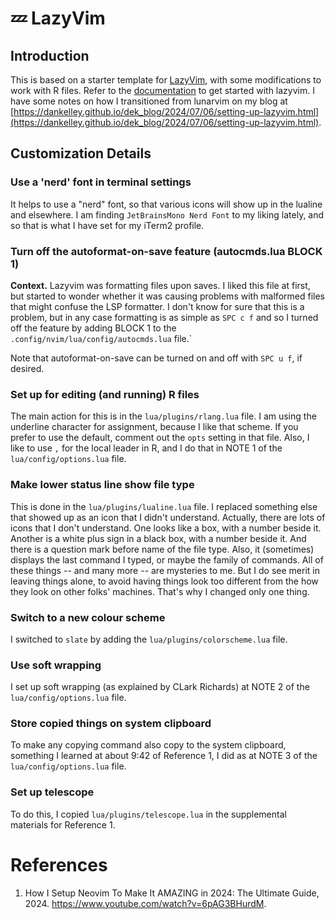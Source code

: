 # 💤 LazyVim

## Introduction

This is based on a starter template for [LazyVim](https://github.com/LazyVim/LazyVim), with some modifications to work with R files. Refer to the [documentation](https://lazyvim.github.io/installation) to get started with lazyvim.  I have some notes on how I transitioned from lunarvim on my blog at [https://dankelley.github.io/dek_blog/2024/07/06/setting-up-lazyvim.html](https://dankelley.github.io/dek_blog/2024/07/06/setting-up-lazyvim.html).

## Customization Details

### Use a 'nerd' font in terminal settings

It helps to use a "nerd" font, so that various icons will show up in the lualine and elsewhere.  I am finding `JetBrainsMono Nerd Font` to my liking lately, and so that is what I have set for my iTerm2 profile.

### Turn off the autoformat-on-save feature (autocmds.lua BLOCK 1)

**Context.** Lazyvim was formatting files upon saves.  I liked this file at first, but started to wonder whether it was causing problems with malformed files that might confuse the LSP formatter.  I don't know for sure that this is a problem, but in any case formatting is as simple as `SPC c f` and so I turned off the feature by adding BLOCK 1 to the `.config/nvim/lua/config/autocmds.lua` file.`

Note that autoformat-on-save can be turned on and off with `SPC u f`, if desired.

### Set up for editing (and running) R files

The main action for this is in the `lua/plugins/rlang.lua` file.  I am using the underline character for assignment, because I like that scheme.  If you prefer to use the default, comment out the `opts` setting in that file.  Also, I like to use `,` for the local leader in R, and I do that in NOTE 1 of the `lua/config/options.lua` file.

### Make lower status line show file type

This is done in the `lua/plugins/lualine.lua` file.  I replaced something else that showed up as an icon that I didn't understand.  Actually, there are lots of icons that I don't understand.  One looks like a box, with a number beside it. Another is a white plus sign in a black box, with a number beside it.  And there is a question mark before name of the file type.  Also, it (sometimes) displays the last command I typed, or maybe the family of commands. All of these things -- and many more -- are mysteries to me.  But I do see merit in leaving things alone, to avoid having things look too different from the how they look on other folks' machines.  That's why I changed only one thing.

### Switch to a new colour scheme

I switched to `slate` by adding the `lua/plugins/colorscheme.lua` file.

### Use soft wrapping

I set up soft wrapping (as explained by CLark Richards) at NOTE 2 of the `lua/config/options.lua` file.

### Store copied things on system clipboard

To make any copying command also copy to the system clipboard, something I learned at about 9:42 of Reference 1, I did as at NOTE 3 of the `lua/config/options.lua` file.

### Set up telescope

To do this, I copied `lua/plugins/telescope.lua` in the supplemental materials for Reference 1.

# References

1. How I Setup Neovim To Make It AMAZING in 2024: The Ultimate Guide, 2024. <https://www.youtube.com/watch?v=6pAG3BHurdM>.
